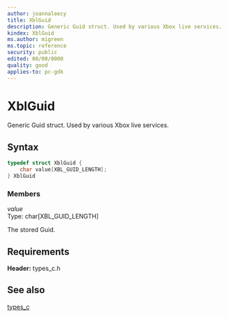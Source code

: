 ```yaml
---
author: joannaleecy
title: XblGuid
description: Generic Guid struct. Used by various Xbox live services.
kindex: XblGuid
ms.author: migreen
ms.topic: reference
security: public
edited: 00/00/0000
quality: good
applies-to: pc-gdk
---
```


# XblGuid  

Generic Guid struct. Used by various Xbox live services.  

## Syntax  
  
```cpp
typedef struct XblGuid {  
    char value[XBL_GUID_LENGTH];  
} XblGuid  
```
  
### Members  
  
*value*  
Type: char[XBL_GUID_LENGTH]  
  
The stored Guid.
  
## Requirements  
  
**Header:** types_c.h
  
## See also  
[types_c](../types_c_members.md)  
  
  
